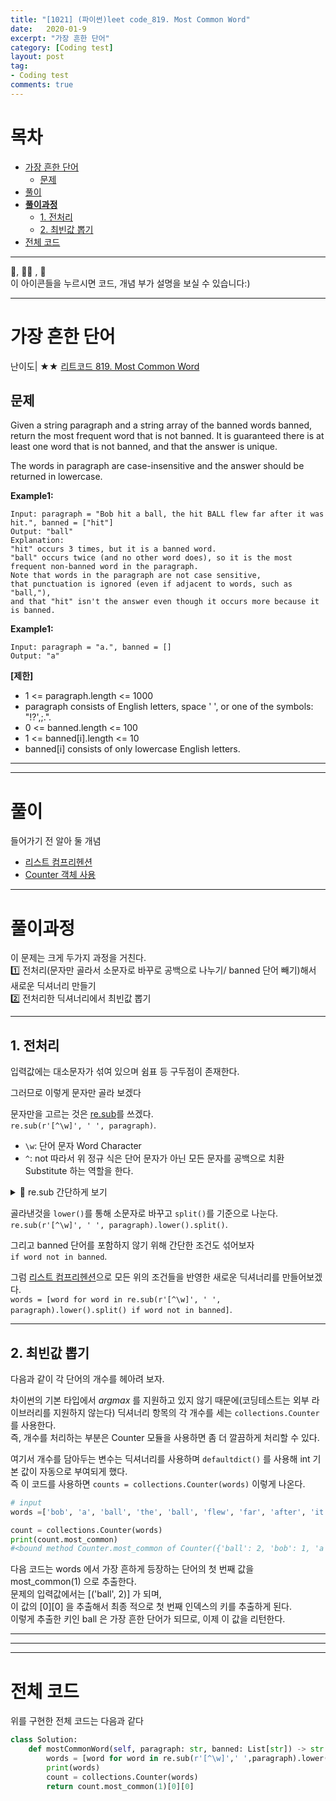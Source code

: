 ```yaml
---
title: "[1021] (파이썬)leet code_819. Most Common Word"
date:   2020-01-9
excerpt: "가장 흔한 단어"
category: [Coding test]
layout: post
tag:
- Coding test
comments: true
---
```


# 목차
- [가장 흔한 단어](#가장-흔한-단어)
  * [문제](#문제)
- [풀이](#풀이)
- [**풀이과정**](#--풀이과정--)
  * [1. 전처리](#1-전처리)
  * [2. 최빈값 뽑기](#2--최빈값-뽑기)
- [전체 코드](#전체-코드)



-----

👀, 🤷‍♀️ , 📜    
이 아이콘들을 누르시면 코드, 개념 부가 설명을 보실 수 있습니다:)

------





# 가장 흔한 단어
난이도| ★★
[리트코드 819. Most Common Word](https://leetcode.com/problems/most-common-word/)


## 문제

Given a string paragraph and a string array of the banned words banned, return the most frequent word that is not banned. It is guaranteed there is at least one word that is not banned, and that the answer is unique.

The words in paragraph are case-insensitive and the answer should be returned in lowercase.

 




**Example1:**  
```
Input: paragraph = "Bob hit a ball, the hit BALL flew far after it was hit.", banned = ["hit"]
Output: "ball"
Explanation: 
"hit" occurs 3 times, but it is a banned word.
"ball" occurs twice (and no other word does), so it is the most frequent non-banned word in the paragraph. 
Note that words in the paragraph are not case sensitive,
that punctuation is ignored (even if adjacent to words, such as "ball,"), 
and that "hit" isn't the answer even though it occurs more because it is banned.
```


**Example1:**  
```
Input: paragraph = "a.", banned = []
Output: "a"
```


**[제한]**    
* 1 <= paragraph.length <= 1000     
* paragraph consists of English letters, space ' ', or one of the symbols: "!?',;.".    
* 0 <= banned.length <= 100    
* 1 <= banned[i].length <= 10    
* banned[i] consists of only lowercase English letters.    



---
----


# 풀이


들어가기 전 알아 둘 개념     
* [리스트 컴프리헨션](https://yerimoh.github.io//Algo2/#mypy-%EC%84%A4%EC%B9%98)          
* [Counter 객체 사용]()               








-------





# **풀이과정** 
이 문제는 크게 두가지 과정을 거친다.        
1️⃣ 전처리(문자만 골라서 소문자로 바꾸로 공백으로 나누기/ banned 단어 빼기)해서 새로운 딕셔너리 만들기              
2️⃣ 전처리한 딕셔너리에서 최빈값 뽑기          
  


----

## 1. 전처리    

입력값에는 대소문자가 섞여 있으며 쉼표 등 구두점이 존재한다.      

그러므로 이렇게 문자만 골라 보겠다     

문자만을 고르는 것은 [re.sub](https://docs.python.org/3/library/re.html)를 쓰겠다.   
```re.sub(r'[^\w]', ' ', paragraph)```.      
* ```\w```: 단어 문자 Word Character      
* ```^```: not     따라서 위 정규 식은 단어 문자가 아닌 모든 문자를 공백으로 치환 Substitute 하는 역할을 한다.    


<details>
<summary>📜 re.sub 간단하게 보기 </summary>
<div markdown="1">
	
> ```re.sub(뭘바꿔, 뭘로 바꿔, 바꿀 문자열)```   

'apple' 또는 'orange'를 찾아서 'fruit'로 바꿈    

```python
re.sub('apple|orange', 'fruit', 'apple box orange tree')    # apple 또는 orange를 fruit로 바꿈
'fruit box fruit tree'
```     	
  
</div>
</details>  


골라낸것을 ```lower()```를 통해 소문자로 바꾸고 ```split()```를 기준으로 나눈다.            
```re.sub(r'[^\w]', ' ', paragraph).lower().split()```.     


그리고 banned 단어를 포함하지 않기 위해 간단한 조건도 섞어보자     
```if word not in banned```.     

그럼 [리스트 컴프리헨션](https://yerimoh.github.io//Algo2/#mypy-%EC%84%A4%EC%B9%98)으로 모든 위의 조건들을 반영한 새로운 딕셔너리를 만들어보겠다.      
```words = [word for word in re.sub(r'[^\w]', ' ', paragraph).lower().split() if word not in banned]```.     


-----

## 2. 최빈값 뽑기   


다음과 같이 각 단어의 개수를 헤아려 보자.     

차이썬의 기본 타입에서 _argmax_ 를 지원하고 있지 않기 때문에(코딩테스트는 외부 라이브러리를 지원하지 않는다) 딕셔너리 항목의 각 개수를 세는 ```collections.Counter```를 사용한다.  
즉, 개수를 처리하는 부분은 Counter 모듈을 사용하면 좀 더 깔끔하게 처리할 수 있다.   

여기서 개수를 담아두는 변수는 딕셔너리를 사용하며 ```defaultdict()``` 를 사용해 int 기본 값이 자동으로 부여되게 했다.     
즉 이 코드를 사용하면 ```counts = collections.Counter(words)``` 이렇게 나온다.          
```python
# input 
words =['bob', 'a', 'ball', 'the', 'ball', 'flew', 'far', 'after', 'it', 'was']

count = collections.Counter(words)
print(count.most_common)
#<bound method Counter.most_common of Counter({'ball': 2, 'bob': 1, 'a': 1, 'the': 1, 'flew': 1, 'far': 1, 'after': 1, 'it': 1, 'was': 1})>
```

        
다음 코드는 words 에서 가장 흔하게 등장하는 단어의 첫 번째 값을 most_common(1) 으로 추출한다.      
문제의 입력값에서는 [('ball', 2)] 가 되며,     
이 값의 [0][0] 을 추출해서 최종 적으로 첫 번째 인덱스의 키를 추출하게 된다.      
이렇게 추출한 키인 ball 은 가장 흔한 단어가 되므로, 이제 이 값을 리턴한다.        

	
	
-----


------
----


# 전체 코드

위를 구현한 전체 코드는 다음과 같다


```python
class Solution:
    def mostCommonWord(self, paragraph: str, banned: List[str]) -> str:
        words = [word for word in re.sub(r'[^\w]',' ',paragraph).lower().split() if word not in banned]
        print(words)
        count = collections.Counter(words)
        return count.most_common(1)[0][0]

```

